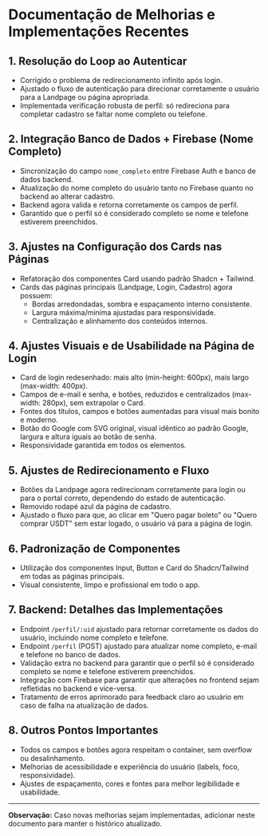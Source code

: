 # Documentação de Melhorias e Implementações Recentes

## 1. Resolução do Loop ao Autenticar
- Corrigido o problema de redirecionamento infinito após login.
- Ajustado o fluxo de autenticação para direcionar corretamente o usuário para a Landpage ou página apropriada.
- Implementada verificação robusta de perfil: só redireciona para completar cadastro se faltar nome completo ou telefone.

## 2. Integração Banco de Dados + Firebase (Nome Completo)
- Sincronização do campo `nome_completo` entre Firebase Auth e banco de dados backend.
- Atualização do nome completo do usuário tanto no Firebase quanto no backend ao alterar cadastro.
- Backend agora valida e retorna corretamente os campos de perfil.
- Garantido que o perfil só é considerado completo se nome e telefone estiverem preenchidos.

## 3. Ajustes na Configuração dos Cards nas Páginas
- Refatoração dos componentes Card usando padrão Shadcn + Tailwind.
- Cards das páginas principais (Landpage, Login, Cadastro) agora possuem:
  - Bordas arredondadas, sombra e espaçamento interno consistente.
  - Largura máxima/minima ajustadas para responsividade.
  - Centralização e alinhamento dos conteúdos internos.

## 4. Ajustes Visuais e de Usabilidade na Página de Login
- Card de login redesenhado: mais alto (min-height: 600px), mais largo (max-width: 400px).
- Campos de e-mail e senha, e botões, reduzidos e centralizados (max-width: 280px), sem extrapolar o Card.
- Fontes dos títulos, campos e botões aumentadas para visual mais bonito e moderno.
- Botão do Google com SVG original, visual idêntico ao padrão Google, largura e altura iguais ao botão de senha.
- Responsividade garantida em todos os elementos.

## 5. Ajustes de Redirecionamento e Fluxo
- Botões da Landpage agora redirecionam corretamente para login ou para o portal correto, dependendo do estado de autenticação.
- Removido rodapé azul da página de cadastro.
- Ajustado o fluxo para que, ao clicar em "Quero pagar boleto" ou "Quero comprar USDT" sem estar logado, o usuário vá para a página de login.

## 6. Padronização de Componentes
- Utilização dos componentes Input, Button e Card do Shadcn/Tailwind em todas as páginas principais.
- Visual consistente, limpo e profissional em todo o app.

## 7. Backend: Detalhes das Implementações
- Endpoint `/perfil/:uid` ajustado para retornar corretamente os dados do usuário, incluindo nome completo e telefone.
- Endpoint `/perfil` (POST) ajustado para atualizar nome completo, e-mail e telefone no banco de dados.
- Validação extra no backend para garantir que o perfil só é considerado completo se nome e telefone estiverem preenchidos.
- Integração com Firebase para garantir que alterações no frontend sejam refletidas no backend e vice-versa.
- Tratamento de erros aprimorado para feedback claro ao usuário em caso de falha na atualização de dados.

## 8. Outros Pontos Importantes
- Todos os campos e botões agora respeitam o container, sem overflow ou desalinhamento.
- Melhorias de acessibilidade e experiência do usuário (labels, foco, responsividade).
- Ajustes de espaçamento, cores e fontes para melhor legibilidade e usabilidade.

---

**Observação:**
Caso novas melhorias sejam implementadas, adicionar neste documento para manter o histórico atualizado. 